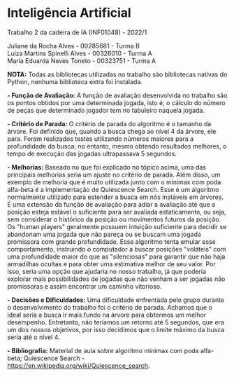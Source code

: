 # Inteligência Artificial
Trabalho 2 da cadeira de IA (INF01048) - 2022/1

Juliane da Rocha Alves - 00285681 - Turma B  
Luiza Martins Spinelli Alves - 00326010 - Turma A  
Maria Eduarda Neves Toneto - 00323751 - Turma A  


**NOTA:** Todas as bibliotecas utilizadas no trabalho são bibliotecas nativas do Python, nenhuma biblioteca extra foi instalada.

**- Função de Avaliação:**
    A função de avaliação desenvolvida no trabalho são os pontos obtidos por uma determinada jogada, isto é, o cálculo do número de peças que determinado jogador tem no tabuleiro naquela jogada.

**- Critério de Parada:**
    O critério de parada do algoritmo é o tamanho da árvore. Foi definido que, quando a busca chega ao nível 4 da árvore, ele para. Foram realizados testes utilizando números maiores para a profundidade da busca; no entanto, mesmo obtendo resultados melhores, o tempo de execução das jogadas ultrapassava 5 segundos.

**- Melhorias:**
   Baseado no que foi explicado no tópico acima, uma das principais melhorias seria um ajuste no critério de parada. Além disso, um exemplo de melhoria que é muito utilizada junto com o minimax com poda alfa-beta é a implementação de Quiescence Search. Esse é um algoritmo normalmente utilizado para estender a busca em nós instáveis em árvores. É uma extensão da função de avaliação para adiar a avaliação até que a posição esteja estável o suficiente para ser avaliada estaticamente, ou seja, sem considerar o histórico da posição ou movimentos futuros da posição. Os "human players" geralmente possuem intuição suficiente para decidir se abandonam uma jogada que não pareça ou se buscam uma jogada promissora com grande profundidade. Esse algoritmo tenta emular esse comportamento, instruindo o computador a buscar posições "voláteis" com uma profundidade maior do que as "silenciosas" para garantir que não haja armadilhas ocultas e para obter uma estimativa melhor de seu valor. Por isso, seria uma opção que ajudaria no nosso trabalho, já que poderia explorar mais possibilidades de jogadas que não venham a ser jogadas não promissoras e assim encontrar um caminho vitorioso.

**- Decisões e Dificuldades:**
    Uma dificuldade enfrentada pelo grupo durante o desenvolvimento do trabalho foi o critério de parada. Achamos que o ideal seria a busca ir mais fundo na árvore para obtermos um melhor desempenho. Entretanto, não teríamos um retorno até 5 segundos, que era um dos nossos objetivos, por isso decidimos que o limite máximo da busca seria até o nível 4. 

**- Bibliografia:**
    Material de aula sobre algoritmo minimax com poda alfa-beta;
    Quiescence Search - https://en.wikipedia.org/wiki/Quiescence_search.
